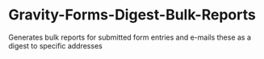 Gravity-Forms-Digest-Bulk-Reports
=================================

Generates bulk reports for submitted form entries and e-mails these as a digest to specific addresses